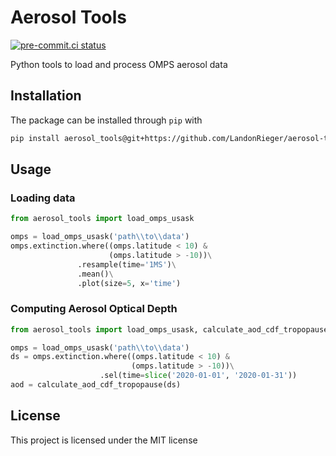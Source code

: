 # Aerosol Tools

[![pre-commit.ci status](https://results.pre-commit.ci/badge/github/LandonRieger/aerosol_tools/main.svg)](https://results.pre-commit.ci/latest/github/LandonRieger/aerosol_tools/main)

Python tools to load and process OMPS aerosol data

## Installation
The package can be installed through `pip` with

```bash
pip install aerosol_tools@git+https://github.com/LandonRieger/aerosol-tools
```

## Usage

### Loading data

```python
from aerosol_tools import load_omps_usask

omps = load_omps_usask('path\\to\\data')
omps.extinction.where((omps.latitude < 10) &
                      (omps.latitude > -10))\
               .resample(time='1MS')\
               .mean()\
               .plot(size=5, x='time')
```

### Computing Aerosol Optical Depth

```python
from aerosol_tools import load_omps_usask, calculate_aod_cdf_tropopause

omps = load_omps_usask('path\\to\\data')
ds = omps.extinction.where((omps.latitude < 10) &
                           (omps.latitude > -10))\
                    .sel(time=slice('2020-01-01', '2020-01-31'))
aod = calculate_aod_cdf_tropopause(ds)
```


## License
This project is licensed under the MIT license
